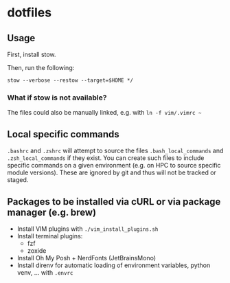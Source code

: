 # dotfiles

## Usage

First, install stow.

Then, run the following:

```
stow --verbose --restow --target=$HOME */
```

### What if stow is not available?
The files could also be manually linked, e.g. with `ln -f vim/.vimrc ~`

## Local specific commands

`.bashrc` and `.zshrc` will attempt to source the files `.bash_local_commands` and `.zsh_local_commands` if they exist. You can create such files to include specific commands on a given environment (e.g. on HPC to source specific module versions). These are ignored by git and thus will not be tracked or staged.

## Packages to be installed via cURL or via package manager (e.g. brew)

- Install VIM plugins with `./vim_install_plugins.sh`
- Install terminal plugins:
    - fzf
    - zoxide
- Install Oh My Posh + NerdFonts (JetBrainsMono)
- Install direnv for automatic loading of environment variables, python venv, ... with `.envrc`
